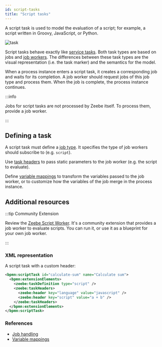 ```yaml
---
id: script-tasks
title: "Script tasks"
---
```


A script task is used to model the evaluation of a script; for example, a script written in Groovy,
JavaScript, or Python.

![task](assets/script-task.png)

Script tasks behave exactly like [service tasks](../service-tasks/service-tasks.md). Both task
types are based on jobs and [job workers](../../../components/concepts/job-workers.md). The
differences between these task types are the visual representation (i.e. the task marker) and the
semantics for the model.

When a process instance enters a script task, it creates a corresponding job and waits for its
completion. A job worker should request jobs of this job type and process them. When the job is
complete, the process instance continues.

:::info 

Jobs for script tasks are not processed by Zeebe itself. To process them, provide a job worker.

:::

## Defining a task

A script task must define a [job type](../service-tasks/service-tasks#task-definition). It specifies
the type of job workers should subscribe to (e.g. `script`).

Use [task headers](../service-tasks/service-tasks#task-headers) to pass static parameters to the job
worker (e.g. the script to evaluate).

Define [variable mappings](../service-tasks/service-tasks#variable-mappings) to transform the
variables passed to the job worker, or to customize how the variables of the job merge
in the process instance.

## Additional resources

:::tip Community Extension

Review the [Zeebe Script Worker](https://github.com/camunda-community-hub/zeebe-script-worker). It's a
community extension that provides a job worker to evaluate scripts. You can run it, or use it as a
blueprint for your own job worker.

:::

### XML representation

A script task with a custom header:

```xml
<bpmn:scriptTask id="calculate-sum" name="Calculate sum">
  <bpmn:extensionElements>
    <zeebe:taskDefinition type="script" />
    <zeebe:taskHeaders>
      <zeebe:header key="language" value="javascript" />
      <zeebe:header key="script" value="a + b" />
    </zeebe:taskHeaders>
  </bpmn:extensionElements>
</bpmn:scriptTask>
```

### References

- [Job handling](/components/concepts/job-workers.md)
- [Variable mappings](/components/concepts/variables.md#inputoutput-variable-mappings)

